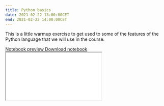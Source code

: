 ```yaml
---
title: Python basics
date: 2021-02-22 13:00:00CET
end: 2021-02-22 14:00:00CET
---
```

This is a little warmup exercise to get used to some of the features of the Python language that we will use in the course.

<a class="btn btn-primary" role="button" data-toggle="collapse" href="#python_basics" aria-expanded="false" aria-controls="python_basics">
  Notebook preview
</a>
<a class="btn btn-primary" role="button" href="https://github.com/IES-HelmholtzZentrumMunchen/single-cell-analysis-course-2021/raw/master/notebooks/00_python_warmup.ipynb">
  Download notebook
</a>

<div class="collapse" id="python_basics">
  <div class="embed-responsive embed-responsive-4by3">
    <iframe class="embed-responsive-item" title="Jupyter notebook" src="{{'/notebooks/00_python_warmup.html' | prepend: site.url }}">
  </div>
</div>
